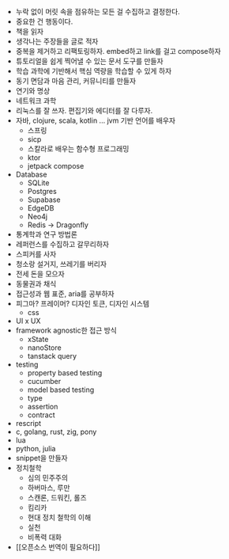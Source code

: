 - 누락 없이 머릿 속을 점유하는 모든 걸 수집하고 결정한다.
- 중요한 건 행동이다.
- 책을 읽자
- 생각나는 주장들을 글로 적자
- 중복을 제거하고 리팩토링하자. embed하고 link를 걸고 compose하자
- 튜토리얼을 쉽게 찍어낼 수 있는 문서 도구를 만들자
- 학습 과학에 기반해서 핵심 역량을 학습할 수 있게 하자
- 동기 면담과 마음 관리, 커뮤니티를 만들자
- 연기와 명상
- 네트워크 과학
- 리눅스를 잘 쓰자. 편집기와 에디터를 잘 다루자.
- 자바, clojure, scala, kotlin ... jvm 기반 언어를 배우자
	- 스프링
	- sicp
	- 스칼라로 배우는 함수형 프로그래밍
	- ktor
	- jetpack compose
- Database
	- SQLite
	- Postgres
	- Supabase
	- EdgeDB
	- Neo4j
	- Redis -> Dragonfly
- 통계학과 연구 방법론
- 레퍼런스를 수집하고 갈무리하자
- 스피커를 사자
- 청소랑 설거지, 쓰레기를 버리자
- 전세 돈을 모으자
- 동물권과 채식
- 접근성과 웹 표준, aria를 공부하자
- 피그마? 프레이머? 디자인 토큰, 디자인 시스템
	- css
- UI x UX
- framework agnostic한 접근 방식
	- xState
	- nanoStore
	- tanstack query
- testing
	- property based testing
	- cucumber
	- model based testing
	- type
	- assertion
	- contract
- rescript
- c, golang, rust, zig, pony
- lua
- python, julia
- snippet을 만들자
- 정치철학
	- 심의 민주주의
	- 하버마스, 루만
	- 스캔론, 드워킨, 롤즈
	- 킴리카
	- 현대 정치 철학의 이해
	- 실천
	- 비폭력 대화
- [[오픈소스 번역이 필요하다]]